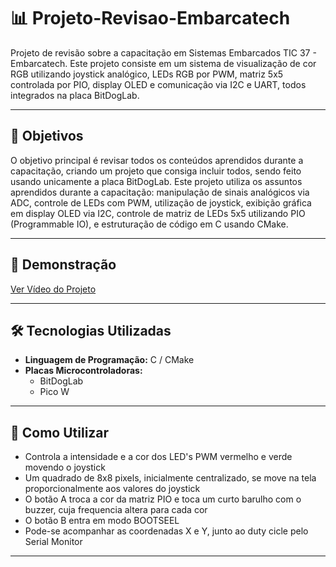 ﻿# 📊 **Projeto-Revisao-Embarcatech**

Projeto de revisão sobre a capacitação em Sistemas Embarcados TIC 37 - Embarcatech. Este projeto consiste em um sistema de visualização de cor RGB utilizando joystick analógico, LEDs RGB por PWM, matriz 5x5 controlada por PIO, display OLED e comunicação via I2C e UART, todos integrados na placa BitDogLab.

---

## 🔎 **Objetivos**

O objetivo principal é revisar todos os conteúdos aprendidos durante a capacitação, criando um projeto que consiga incluir todos, sendo feito usando unicamente a placa BitDogLab.
Este projeto utiliza os assuntos aprendidos durante a capacitação: manipulação de sinais analógicos via ADC, controle de LEDs com PWM, utilização de joystick, exibição gráfica em display OLED via I2C, controle de matriz de LEDs 5x5 utilizando PIO (Programmable IO), e estruturação de código em C usando CMake.

---

## 🎥 **Demonstração**

[Ver Vídeo do Projeto](https://drive.google.com/file/d/1PNSEIfgEr9aK2G-BgxIsujloKBIfRQ7C/view?usp=drive_link)

---

## 🛠️ **Tecnologias Utilizadas**

- **Linguagem de Programação:** C / CMake
- **Placas Microcontroladoras:**
  - BitDogLab
  - Pico W
---

## 📖 **Como Utilizar**

- Controla a intensidade e a cor dos LED's PWM vermelho e verde movendo o joystick
- Um quadrado de 8x8 pixels, inicialmente centralizado, se move na tela proporcionalmente aos valores do joystick
- O botão A troca a cor da matriz PIO e toca um curto barulho com o buzzer, cuja frequencia altera para cada cor
- O botão B entra em modo BOOTSEEL
- Pode-se acompanhar as coordenadas X e Y, junto ao duty cicle pelo Serial Monitor
---
